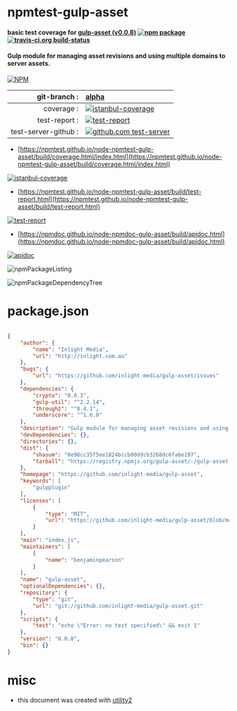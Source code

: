 # npmtest-gulp-asset

#### basic test coverage for  [gulp-asset (v0.0.8)](https://github.com/inlight-media/gulp-asset)  [![npm package](https://img.shields.io/npm/v/npmtest-gulp-asset.svg?style=flat-square)](https://www.npmjs.org/package/npmtest-gulp-asset) [![travis-ci.org build-status](https://api.travis-ci.org/npmtest/node-npmtest-gulp-asset.svg)](https://travis-ci.org/npmtest/node-npmtest-gulp-asset)

#### Gulp module for managing asset revisions and using multiple domains to server assets.

[![NPM](https://nodei.co/npm/gulp-asset.png?downloads=true&downloadRank=true&stars=true)](https://www.npmjs.com/package/gulp-asset)

| git-branch : | [alpha](https://github.com/npmtest/node-npmtest-gulp-asset/tree/alpha)|
|--:|:--|
| coverage : | [![istanbul-coverage](https://npmtest.github.io/node-npmtest-gulp-asset/build/coverage.badge.svg)](https://npmtest.github.io/node-npmtest-gulp-asset/build/coverage.html/index.html)|
| test-report : | [![test-report](https://npmtest.github.io/node-npmtest-gulp-asset/build/test-report.badge.svg)](https://npmtest.github.io/node-npmtest-gulp-asset/build/test-report.html)|
| test-server-github : | [![github.com test-server](https://npmtest.github.io/node-npmtest-gulp-asset/GitHub-Mark-32px.png)](https://npmtest.github.io/node-npmtest-gulp-asset/build/app/index.html) | | build-artifacts : | [![build-artifacts](https://npmtest.github.io/node-npmtest-gulp-asset/glyphicons_144_folder_open.png)](https://github.com/npmtest/node-npmtest-gulp-asset/tree/gh-pages/build)|

- [https://npmtest.github.io/node-npmtest-gulp-asset/build/coverage.html/index.html](https://npmtest.github.io/node-npmtest-gulp-asset/build/coverage.html/index.html)

[![istanbul-coverage](https://npmtest.github.io/node-npmtest-gulp-asset/build/screenCapture.buildCi.browser.%252Ftmp%252Fbuild%252Fcoverage.lib.html.png)](https://npmtest.github.io/node-npmtest-gulp-asset/build/coverage.html/index.html)

- [https://npmtest.github.io/node-npmtest-gulp-asset/build/test-report.html](https://npmtest.github.io/node-npmtest-gulp-asset/build/test-report.html)

[![test-report](https://npmtest.github.io/node-npmtest-gulp-asset/build/screenCapture.buildCi.browser.%252Ftmp%252Fbuild%252Ftest-report.html.png)](https://npmtest.github.io/node-npmtest-gulp-asset/build/test-report.html)

- [https://npmdoc.github.io/node-npmdoc-gulp-asset/build/apidoc.html](https://npmdoc.github.io/node-npmdoc-gulp-asset/build/apidoc.html)

[![apidoc](https://npmdoc.github.io/node-npmdoc-gulp-asset/build/screenCapture.buildCi.browser.%252Ftmp%252Fbuild%252Fapidoc.html.png)](https://npmdoc.github.io/node-npmdoc-gulp-asset/build/apidoc.html)

![npmPackageListing](https://npmtest.github.io/node-npmtest-gulp-asset/build/screenCapture.npmPackageListing.svg)

![npmPackageDependencyTree](https://npmtest.github.io/node-npmtest-gulp-asset/build/screenCapture.npmPackageDependencyTree.svg)



# package.json

```json

{
    "author": {
        "name": "Inlight Media",
        "url": "http://inlight.com.au"
    },
    "bugs": {
        "url": "https://github.com/inlight-media/gulp-asset/issues"
    },
    "dependencies": {
        "crypto": "0.0.3",
        "gulp-util": "^2.2.14",
        "through2": "^0.4.1",
        "underscore": "^1.6.0"
    },
    "description": "Gulp module for managing asset revisions and using multiple domains to server assets.",
    "devDependencies": {},
    "directories": {},
    "dist": {
        "shasum": "0e98cc35f5ee1824bccb00ddcb3268dc6fa6e197",
        "tarball": "https://registry.npmjs.org/gulp-asset/-/gulp-asset-0.0.8.tgz"
    },
    "homepage": "https://github.com/inlight-media/gulp-asset",
    "keywords": [
        "gulpplugin"
    ],
    "licenses": [
        {
            "type": "MIT",
            "url": "https://github.com/inlight-media/gulp-asset/blob/master/LICENSE-MIT"
        }
    ],
    "main": "index.js",
    "maintainers": [
        {
            "name": "benjaminpearson"
        }
    ],
    "name": "gulp-asset",
    "optionalDependencies": {},
    "repository": {
        "type": "git",
        "url": "git://github.com/inlight-media/gulp-asset.git"
    },
    "scripts": {
        "test": "echo \"Error: no test specified\" && exit 1"
    },
    "version": "0.0.8",
    "bin": {}
}
```



# misc
- this document was created with [utility2](https://github.com/kaizhu256/node-utility2)
